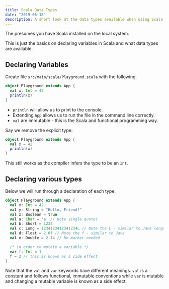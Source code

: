 ```yaml
---
title: Scala Data Types
date: "2019-06-18"
description: A short look at the data types available when using Scala.
---
```


The presumes you have Scala installed on the local system.

This is just the basics on declaring variables in Scala and what data types are available.

<Ad />

## Declaring Variables

Create file `src/main/scala/Playground.scala` with the following.

```scala
object Playground extends App {
  val x: Int = 42
  println(x)
}
```

- `println` will allow us to print to the console.
- Extending `App` allows us to run the file in the command line correctly.
- `val` are immutable - this is the Scala and functional programming way.

Say we remove the explicit type:

```scala
object Playground extends App {
  val x = 42
  println(x)
}
```

This still works as the compiler infers the type to be an `Int`.

<Ad />

## Declaring various types

Below we will run through a declaration of each type.

```scala
object Playground extends App {
  val x: Int = 42
  val y: String = "Hello, Friend!"
  val z: Boolean = true
  val a: Char = 'a' // Note single quotes
  val b: Short = 1234
  val c: Long = 1234123412341234L // Note the L - similar to Java longs
  val d: Float = 2.0f // Note the f - similar to Java
  val e: Double = 2.14 // No marker needed

  /* in order to mutate a variable */
  var f: Int = 1
  f = 2 // this is known as a side effect
}
```

Note that the `val` and `var` keywords have different meanings. `val` is a constant and follows functional, immutable conventions while `var` is mutable and changing a mutable variable is known as a side effect.
